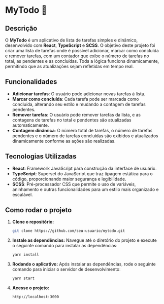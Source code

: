# MyTodo 📝

## Descrição

O **MyTodo** é um aplicativo de lista de tarefas simples e dinâmico, desenvolvido com **React**, **TypeScript** e **SCSS**. O objetivo deste projeto foi criar uma lista de tarefas onde é possível adicionar, marcar como concluída e remover tarefas, com um contador que exibe o número de tarefas no total, as pendentes e as concluídas. Toda a lógica funciona dinamicamente, permitindo que as atualizações sejam refletidas em tempo real.

## Funcionalidades

- **Adicionar tarefas**: O usuário pode adicionar novas tarefas à lista.
- **Marcar como concluída**: Cada tarefa pode ser marcada como concluída, alterando seu estilo e mudando a contagem de tarefas pendentes.
- **Remover tarefas**: O usuário pode remover tarefas da lista, e as contagens de tarefas no total e pendentes são atualizadas automaticamente.
- **Contagem dinâmica**: O número total de tarefas, o número de tarefas pendentes e o número de tarefas concluídas são exibidos e atualizados dinamicamente conforme as ações são realizadas.

## Tecnologias Utilizadas

- **React**: Framework JavaScript para construção da interface de usuário.
- **TypeScript**: Superset do JavaScript que traz tipagem estática para o código, proporcionando maior segurança e legibilidade.
- **SCSS**: Pré-processador CSS que permite o uso de variáveis, aninhamento e outras funcionalidades para um estilo mais organizado e escalável.

## Como rodar o projeto

1. **Clone o repositório:**

   ```bash
   git clone https://github.com/seu-usuario/mytodo.git

2. **Instale as dependências:**
Navegue até o diretório do projeto e execute o seguinte comando para instalar as dependências:
   ```bash
   yarn install 


3. **Rodando o aplicativo:**
Após instalar as dependências, rode o seguinte comando para iniciar o servidor de desenvolvimento:
   ```bash
   yarn start 

4. **Acesse o projeto:**

   ```bash
   http://localhost:3000
